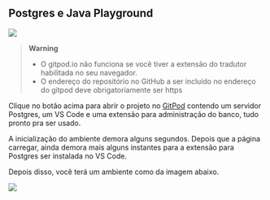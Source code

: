 ## Postgres e Java Playground

[![](https://gitpod.io/button/open-in-gitpod.svg)](https://gitpod.io/#https://github.com/manoelcampos/java-postgres-playground)

> **Warning**
> - O gitpod.io não funciona se você tiver a extensão do tradutor habilitada no seu navegador.
> - O endereço do repositório no GitHub a ser incluído no endereço do gitpod deve obrigatoriamente ser https

Clique no botão acima para abrir o projeto no [GitPod](https://gitpod.io)
contendo um servidor Postgres, um VS Code e uma extensão para administração
do banco, tudo pronto pra ser usado.

A inicialização do ambiente demora alguns segundos. Depois que a página carregar,
ainda demora mais alguns instantes para a extensão para Postgres ser instalada no 
VS Code.

Depois disso, você terá um ambiente como da imagem abaixo.

![](vs-code-gitpod-postgres.png)
